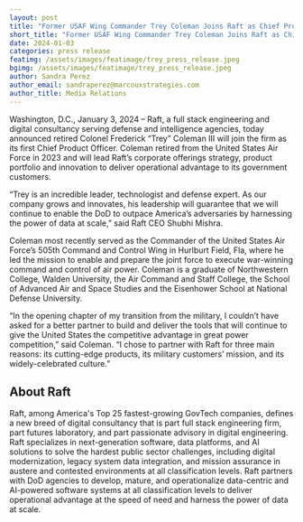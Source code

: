 ```yaml
---
layout: post
title: "Former USAF Wing Commander Trey Coleman Joins Raft as Chief Product Officer"
short_title: "Former USAF Wing Commander Trey Coleman Joins Raft as Chief Product Officer"
date: 2024-01-03
categories: press release
featimg: /assets/images/featimage/trey_press_release.jpeg
bgimg: /assets/images/featimage/trey_press_release.jpeg
author: Sandra Perez
author_email: sandraperez@marcouxstrategies.com
author_title: Media Relations
---
```


Washington, D.C., January 3, 2024 – Raft, a full stack engineering and digital consultancy serving defense and intelligence agencies, today announced retired Colonel Frederick “Trey” Coleman III will join the firm as its first Chief Product Officer. Coleman retired from the United States Air Force in 2023 and will lead Raft’s corporate offerings strategy, product portfolio and innovation to deliver operational advantage to its government customers.  

“Trey is an incredible leader, technologist and defense expert. As our company grows and innovates, his leadership will guarantee that we will continue to enable the DoD to outpace America’s adversaries by harnessing the power of data at scale,” said Raft CEO Shubhi Mishra.

Coleman most recently served as the Commander of the United States Air Force’s 505th Command and Control Wing in Hurlburt Field, Fla, where he led the mission to enable and prepare the joint force to execute war-winning command and control of air power. Coleman is a graduate of Northwestern College, Walden University, the Air Command and Staff College, the School of Advanced Air and Space Studies and the Eisenhower School at National Defense University.

“In the opening chapter of my transition from the military, I couldn’t have asked for a better partner to build and deliver the tools that will continue to give the United States the competitive advantage in great power competition,” said Coleman. “I chose to partner with Raft for three main reasons: its cutting-edge products, its military customers’ mission, and its widely-celebrated culture.”

## About Raft

Raft, among America's Top 25 fastest-growing GovTech companies, defines a new breed of digital consultancy that is part full stack engineering firm, part futures laboratory, and part passionate advisory in digital engineering. Raft specializes in next-generation software, data platforms, and AI solutions to solve the hardest public sector challenges, including digital modernization, legacy system data integration, and mission assurance in austere and contested environments at all classification levels. Raft partners with DoD agencies to develop, mature, and operationalize data-centric and AI-powered software systems at all classification levels to deliver operational advantage at the speed of need and harness the power of data at scale.
